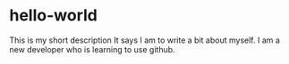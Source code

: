 # hello-world
This is my short description
It says I am to write a bit about myself. I am a new developer who is learning to use github.
